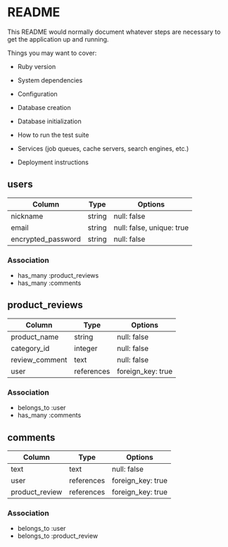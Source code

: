 # README

This README would normally document whatever steps are necessary to get the
application up and running.

Things you may want to cover:

* Ruby version

* System dependencies

* Configuration

* Database creation

* Database initialization

* How to run the test suite

* Services (job queues, cache servers, search engines, etc.)

* Deployment instructions

## users

| Column             | Type   | Options                   |
| ------------------ | ------ | ------------------------- |
| nickname           | string | null: false               |
| email              | string | null: false, unique: true |
| encrypted_password | string | null: false               |


### Association
- has_many :product_reviews
- has_many :comments

## product_reviews

| Column         | Type       | Options           |
| -------------- | ---------- | ----------------- |
| product_name   | string     | null: false       |
| category_id    | integer    | null: false       |
| review_comment | text       | null: false       |
| user           | references | foreign_key: true |


### Association
- belongs_to :user
- has_many :comments

## comments

| Column         | Type       | Options           |
| -------------- | ---------- | ----------------- |
| text           | text       | null: false       |
| user           | references | foreign_key: true |
| product_review | references | foreign_key: true |

### Association
- belongs_to :user
- belongs_to :product_review
